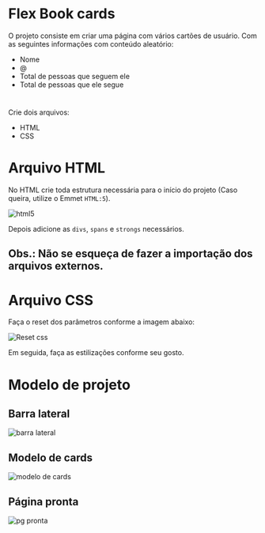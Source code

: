 # Flex Book cards

O projeto consiste em criar uma página com vários cartões de usuário. Com as seguintes informações com conteúdo aleatório:

- Nome
- @
- Total de pessoas que seguem ele
- Total de pessoas que ele segue
#
Crie dois arquivos:

- HTML
- CSS

# Arquivo HTML

No HTML crie toda estrutura necessária para o início do projeto (Caso queira, utilize o Emmet `HTML:5`).

![html5](https://user-images.githubusercontent.com/104853724/222815360-9a08bdcc-9969-49cb-ac43-41b18bdc1e5a.png)

Depois adicione as `divs`, `spans` e `strongs` necessários.

## Obs.: Não se esqueça de fazer a importação dos arquivos externos.

# Arquivo CSS

Faça o reset dos parâmetros conforme a imagem abaixo:

![Reset css](https://user-images.githubusercontent.com/104853724/222818267-b7eb8780-9926-4145-86e9-23546e87945b.png)

Em seguida, faça as estilizações conforme seu gosto.

# Modelo de projeto

## Barra lateral
![barra lateral](https://user-images.githubusercontent.com/104853724/222813440-776131ef-df78-4d37-8765-75c403e0aef7.png)

## Modelo de cards
![modelo de cards](https://user-images.githubusercontent.com/104853724/222820464-22a5a8e7-4cb6-43fa-bcf0-acd0346502ec.png)

## Página pronta
![pg pronta](https://user-images.githubusercontent.com/104853724/222820972-b964f08f-6e3e-44ee-857f-b1b3bdb14402.png)
